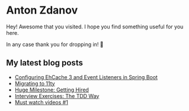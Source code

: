 # Anton Zdanov

Hey! Awesome that you visited. I hope you find something useful for you here.

In any case thank you for dropping in! 🙂

<!--
**azdanov/azdanov** is a ✨ _special_ ✨ repository because its `README.md` (this file) appears on your GitHub profile.

Here are some ideas to get you started:

- 🔭 I’m currently working on ...
- 🌱 I’m currently learning ...
- 👯 I’m looking to collaborate on ...
- 🤔 I’m looking for help with ...
- 💬 Ask me about ...
- 📫 How to reach me: ...
- 😄 Pronouns: ...
- ⚡ Fun fact: ...
-->

## My latest blog posts
<!-- BLOG-POST-LIST:START -->
- [Configuring EhCache 3 and Event Listeners in Spring Boot](https://azdanov.js.org/posts/configuring-ehcache-3-and-event-listeners-in-spring-boot/)
- [Migrating to 11ty](https://azdanov.js.org/posts/migrating-to-11ty/)
- [Huge Milestone: Getting Hired](https://azdanov.js.org/posts/huge-milestone-getting-hired/)
- [Interview Exercises: The TDD Way](https://azdanov.js.org/posts/interview_exercises_tdd_way/)
- [Must watch videos #1](https://azdanov.js.org/posts/must-watch-videos-1/)
<!-- BLOG-POST-LIST:END -->
